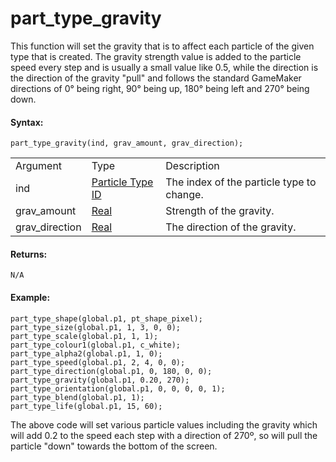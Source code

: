 # part_type_gravity

This function will set the gravity that is to affect each particle of
the given type that is created. The gravity strength value is added to
the particle speed every step and is usually a small value like 0.5,
while the direction is the direction of the gravity "pull" and follows
the standard GameMaker directions of 0° being right, 90° being up, 180°
being left and 270° being down.

#### Syntax:

``` gml
part_type_gravity(ind, grav_amount, grav_direction);
```

|                |                                                                                                                                |                                           |
|----------------|--------------------------------------------------------------------------------------------------------------------------------|-------------------------------------------|
| Argument       | Type                                                                                                                           | Description                               |
| ind            |  [Particle Type ID](../../../../../../GameMaker_Language/GML_Reference/Drawing/Particles/Particle_Types/part_type_create)  | The index of the particle type to change. |
| grav_amount    |  [Real](../../../../../../GameMaker_Language/GML_Overview/Data_Types)                                                      | Strength of the gravity.                  |
| grav_direction |  [Real](../../../../../../GameMaker_Language/GML_Overview/Data_Types)                                                      | The direction of the gravity.             |

#### Returns:

``` gml
N/A
```

#### Example:

``` gml
part_type_shape(global.p1, pt_shape_pixel);
part_type_size(global.p1, 1, 3, 0, 0);
part_type_scale(global.p1, 1, 1);
part_type_colour1(global.p1, c_white);
part_type_alpha2(global.p1, 1, 0);
part_type_speed(global.p1, 2, 4, 0, 0);
part_type_direction(global.p1, 0, 180, 0, 0);
part_type_gravity(global.p1, 0.20, 270);
part_type_orientation(global.p1, 0, 0, 0, 0, 1);
part_type_blend(global.p1, 1);
part_type_life(global.p1, 15, 60);
```

The above code will set various particle values including the gravity
which will add 0.2 to the speed each step with a direction of 270º, so
will pull the particle "down" towards the bottom of the screen.

